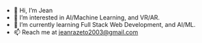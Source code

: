 - 👋 Hi, I’m Jean
- 👀 I’m interested in AI/Machine Learning, and VR/AR.
- 🌱 I’m currently learning Full Stack Web Development, and AI/ML.
- 📫 Reach me at jeanrazeto2003@gmail.com

<!---
JeanRazeto/JeanRazeto is a ✨ special ✨ repository because its `README.md` (this file) appears on your GitHub profile.
You can click the Preview link to take a look at your changes.
--->
